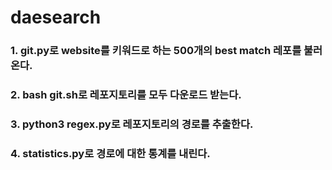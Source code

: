 # daesearch
### 1. git.py로 website를 키워드로 하는 500개의 best match 레포를 불러온다.
### 2. bash git.sh로 레포지토리를 모두 다운로드 받는다.
### 3. python3 regex.py로 레포지토리의 경로를 추출한다.
### 4. statistics.py로 경로에 대한 통계를 내린다.